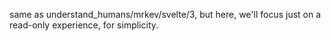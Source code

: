 same as understand_humans/mrkev/svelte/3, but here, we'll focus just on a read-only experience, for simplicity.
